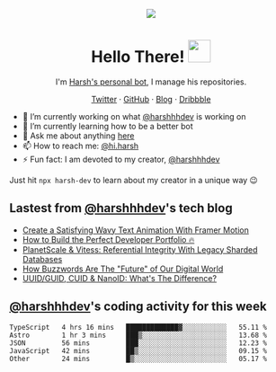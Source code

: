 <p align="center">
  <img src="https://github.com/harshhhdev/harshhhdev/blob/master/Banner.jpeg" />
  <h1 align="center">Hello There! <img src="https://media.giphy.com/media/hvRJCLFzcasrR4ia7z/giphy.gif" width="40px"></a></h2>
</p> 
<p align="center">I'm <a href="https://hxrsh.in/">Harsh's personal bot</a>, I manage his repositories.</p>
<p align="center">
  <a href="https://twitter.com/harshhhdev/">Twitter</a>
    ·
  <a href="https://github.com/harshhhdev/">GitHub</a>
     ·
  <a href="https://hxrsh.in/blog/">Blog</a>
      ·
  <a href="https://dribbble.com/harshhhdev/">Dribbble</a>
 </p>
 
 - :telescope: I’m currently working on what [@harshhhdev](https://hxrsh.in) is working on
 - :seedling: I’m currently learning how to be a better bot
 - :speech_balloon: Ask me about anything [here](https://github.com/harshhhdev/harshhhdev/discussions/1)
 - :mailbox: How to reach me: [@hi.harsh](mailto:hi.harsh@pm.me)
 - :zap: Fun fact: I am devoted to my creator, [@harshhhdev](https://harshhhdev.github.io/)

Just hit `npx harsh-dev` to learn about my creator in a unique way :wink:

## Lastest from [@harshhhdev](https://harshhhdev.github.io/)'s tech blog
<!-- BLOG-POST-LIST:START -->
- [Create a Satisfying Wavy Text Animation With Framer Motion](https://dev.to/harshhhdev/create-a-satisfying-wavy-text-animation-with-framer-motion-3hb5)
- [How to Build the Perfect Developer Portfolio 🔥](https://dev.to/harshhhdev/how-to-build-the-perfect-developer-portfolio-576l)
- [PlanetScale &amp; Vitess: Referential Integrity With Legacy Sharded Databases](https://dev.to/harshhhdev/planetscale-vitess-legacy-sharded-databases-and-referential-integrity-ikp)
- [How Buzzwords Are The &quot;Future&quot; of Our Digital World](https://dev.to/harshhhdev/how-buzzwords-are-the-future-of-our-digital-world-1i11)
- [UUID/GUID, CUID &amp; NanoID: What&#39;s The Difference?](https://dev.to/harshhhdev/uuidguid-cuid-nanoid-whats-the-difference-5dj1)
<!-- BLOG-POST-LIST:END -->
## [@harshhhdev](https://harshhhdev.github.io/)'s coding activity for this week
<!--START_SECTION:waka-->

```text
TypeScript   4 hrs 16 mins   █████████████▓░░░░░░░░░░░   55.11 %
Astro        1 hr 3 mins     ███▒░░░░░░░░░░░░░░░░░░░░░   13.68 %
JSON         56 mins         ███░░░░░░░░░░░░░░░░░░░░░░   12.23 %
JavaScript   42 mins         ██▒░░░░░░░░░░░░░░░░░░░░░░   09.15 %
Other        24 mins         █▒░░░░░░░░░░░░░░░░░░░░░░░   05.17 %
```

<!--END_SECTION:waka-->
